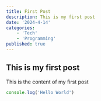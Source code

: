 ```yaml
---
title: First Post
description: This is my first post
date: '2024-4-14'
categories: 
    - 'Tech'
    - 'Programming'
published: true
---
```



## This is my first post

This is the content of my first post

```js
console.log('Hello World')
```
